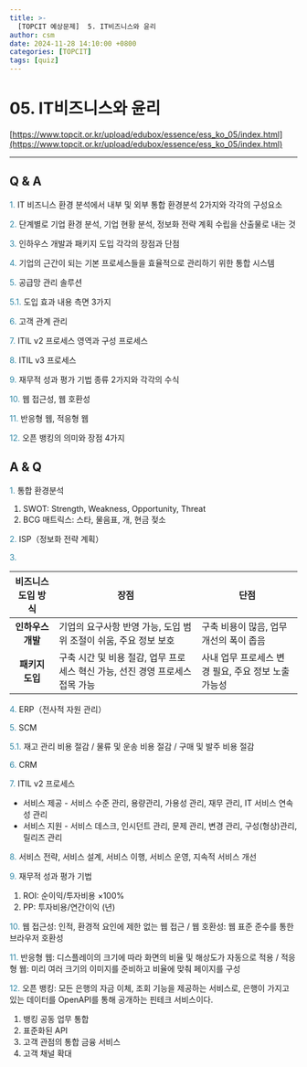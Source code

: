 ```yaml
---
title: >-
  [TOPCIT 예상문제]  5. IT비즈니스와 윤리
author: csm
date: 2024-11-28 14:10:00 +0800
categories: [TOPCIT]
tags: [quiz]
---
```


# 05. IT비즈니스와 윤리

[https://www.topcit.or.kr/upload/edubox/essence/ess_ko_05/index.html](https://www.topcit.or.kr/upload/edubox/essence/ess_ko_05/index.html)

---
## Q & A

<span style="color:#2c86a5"> 1.</span> IT 비즈니스 환경 분석에서 내부 및 외부 통합 환경분석 2가지와 각각의 구성요소

<span style="color:#2c86a5"> 2.</span> 단계별로 기업 환경 분석, 기업 현황 분석, 정보화 전략 계획 수립을 산출물로 내는 것    

<span style="color:#2c86a5"> 3.</span> 인하우스 개발과 패키지 도입 각각의 장점과 단점

<span style="color:#2c86a5"> 4.</span> 기업의 근간이 되는 기본 프로세스들을 효율적으로 관리하기 위한 통합 시스템      

<span style="color:#2c86a5"> 5.</span> 공급망 관리 솔루션      

<span style="color:#2c86a5"> 5.1.</span> 도입 효과 내용 측면 3가지 

<span style="color:#2c86a5"> 6.</span> 고객 관계 관리    

<span style="color:#2c86a5"> 7.</span> ITIL v2 프로세스 영역과 구성 프로세스  

<span style="color:#2c86a5"> 8.</span> ITIL v3 프로세스    

<span style="color:#2c86a5"> 9.</span> 재무적 성과 평가 기법 종류 2가지와 각각의 수식   

<span style="color:#2c86a5"> 10.</span> 웹 접근성, 웹 호환성   

<span style="color:#2c86a5"> 11.</span> 반응형 웹, 적응형 웹   

<span style="color:#2c86a5"> 12.</span> 오픈 뱅킹의 의미와 장점 4가지   

## A & Q

<span style="color:#2c86a5"> 1.</span> 통합 환경분석  
1) SWOT: Strength, Weakness, Opportunity, Threat  
2) BCG 매트릭스: 스타, 물음표, 개, 현금 젖소  

<span style="color:#2c86a5"> 2.</span> ISP（정보화 전략 계획）    

<span style="color:#2c86a5"> 3.</span> 


| 비즈니스 도입 방식 | 장점       | 단점       | 
|:----------------:|----------------|----------------|
| **인하우스 개발**   | 기업의 요구사항 반영 가능, 도입 범위 조절이 쉬움, 주요 정보 보호   | 구축 비용이 많음, 업무 개선의 폭이 좁음   |
| **패키지 도입**   | 구축 시간 및 비용 절감, 업무 프로세스 혁신 가능, 선진 경영 프로세스 접목 가능   | 사내 업무 프로세스 변경 필요, 주요 정보 노출 가능성   |

<span style="color:#2c86a5"> 4.</span> ERP（전사적 자원 관리）      

<span style="color:#2c86a5"> 5.</span> SCM      

<span style="color:#2c86a5"> 5.1.</span> 재고 관리 비용 절감 / 물류 및 운송 비용 절감 / 구매 및 발주 비용 절감   

<span style="color:#2c86a5"> 6.</span> CRM    

<span style="color:#2c86a5"> 7.</span> ITIL v2 프로세스  
- 서비스 제공 - 서비스 수준 관리, 용량관리, 가용성 관리, 재무 관리, IT 서비스 연속성 관리    
- 서비스 지원 - 서비스 데스크, 인시던트 관리, 문제 관리, 변경 관리, 구성(형상)관리, 릴리즈 관리    

<span style="color:#2c86a5"> 8.</span> 서비스 전략, 서비스 설계, 서비스 이행, 서비스 운영, 지속적 서비스 개선    

<span style="color:#2c86a5"> 9.</span> 재무적 성과 평가 기법  
1) ROI: 순이익/투자비용 $\times 100\%$  
2) PP: 투자비용/연간이익 (년)

<span style="color:#2c86a5"> 10.</span> 웹 접근성: 인적, 환경적 요인에 제한 없는 웹 접근 / 웹 호환성: 웹 표준 준수를 통한 브라우저 호환성   

<span style="color:#2c86a5"> 11.</span> 반응형 웹: 디스플레이의 크기에 따라 화면의 비율 및 해상도가 자동으로 적용 / 적응형 웹: 미리 여러 크기의 이미지를 준비하고 비율에 맞춰 페이지를 구성     

<span style="color:#2c86a5"> 12.</span> 오픈 뱅킹: 모든 은행의 자금 이체, 조회 기능을 제공하는 서비스로, 은행이 가지고 있는 데이터를 OpenAPI를 통해 공개하는 핀테크 서비스이다.  
1) 뱅킹 공동 업무 통합  
2) 표준화된 API  
3) 고객 관점의 통합 금융 서비스  
4) 고객 채널 확대  
  
